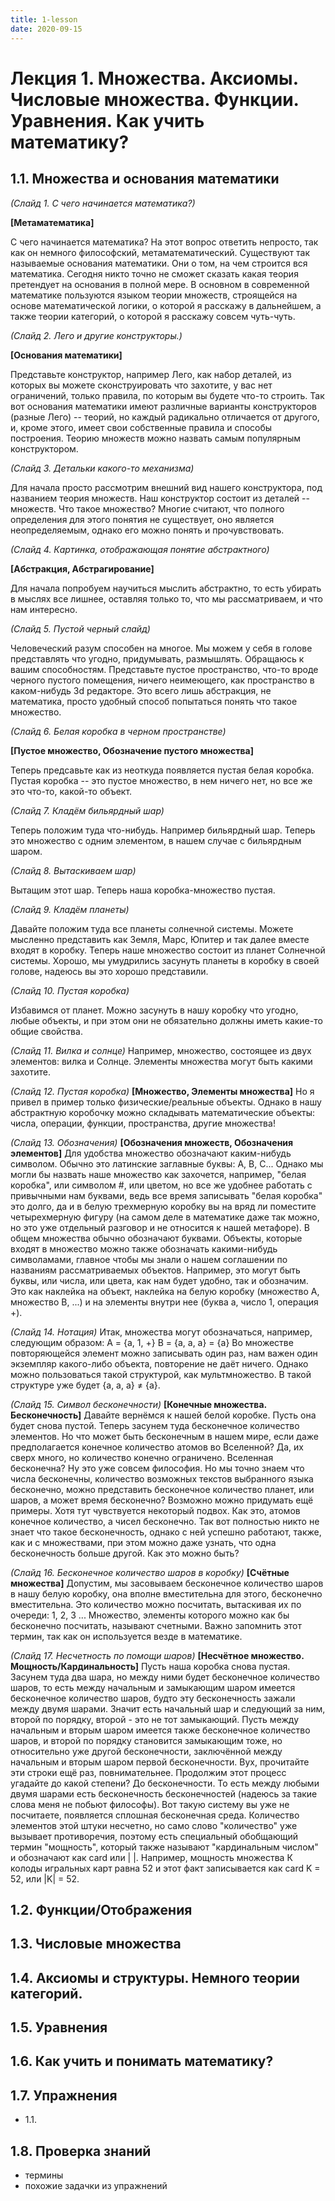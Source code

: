 ```yaml
---
title: 1-lesson
date: 2020-09-15
---
```


# Лекция 1. Множества. Аксиомы. Числовые множества. Функции. Уравнения. Как учить математику?

## 1.1. Множества и основания математики

*(Слайд 1. С чего начинается математика?)*

**[Метаматематика]**

С чего начинается математика? На этот вопрос ответить непросто, так как он немного философский, метаматематический. Существуют так называемые основания математики. Они о том, на чем строится вся математика. Сегодня никто точно не сможет сказать какая теория претендует на основания в полной мере. В основном в современной математике пользуются языком теории множеств, строящейся на основе математической логики, о которой я расскажу в дальнейшем, а также теории категорий, о которой я расскажу совсем чуть-чуть.

*(Слайд 2. Лего и другие конструкторы.)*

**[Основания математики]**

Представьте конструктор, например Лего, как набор деталей, из которых вы можете сконструировать что захотите, у вас нет ограничений, только правила, по которым вы будете что-то строить. Так вот основания математики имеют различные варианты конструкторов (разные Лего) -- теорий, но каждый радикально отличается от другого, и, кроме этого, имеет свои собственные правила и способы построения. Теорию множеств можно назвать самым популярным конструктором.

*(Слайд 3. Детальки какого-то механизма)*

Для начала просто рассмотрим внешний вид нашего конструктора, под названием теория множеств. Наш конструктор состоит из деталей -- множеств. Что такое множество? Многие считают, что полного определения для этого понятия не существует, оно является неопределяемым, однако его можно понять и прочувствовать.

*(Слайд 4. Картинка, отображающая понятие абстрактного)*

**[Абстракция, Абстрагирование]**

Для начала попробуем научиться мыслить абстрактно, то есть убирать в мыслях все лишнее, оставляя только то, что мы рассматриваем, и что нам интересно.

*(Слайд 5. Пустой черный слайд)*

Человеческий разум способен на многое. Мы можем у себя в голове представлять что угодно, придумывать, размышлять. Обращаюсь к вашим способностям. Представьте пустое пространство, что-то вроде черного пустого помещения, ничего неимеющего, как пространство в каком-нибудь 3d редакторе. Это всего лишь абстракция, не математика, просто удобный способ попытаться понять что такое множество.

*(Слайд 6. Белая коробка в черном пространстве)*

**[Пустое множество, Обозначение пустого множества]**

Теперь предсавьте как из неоткуда появляется пустая белая коробка.
Пустая коробка -- это пустое множество, в нем ничего нет, но все же это что-то, какой-то объект.

*(Слайд 7. Кладём бильярдный шар)*

Теперь положим туда что-нибудь. Например бильярдный шар. Теперь это множество с одним элементом, в нашем случае с бильярдным шаром. 

*(Слайд 8. Вытаскиваем шар)*

Вытащим этот шар. Теперь наша коробка-множество пустая. 

*(Слайд 9. Кладём планеты)*

Давайте положим туда все планеты солнечной системы. Можете мысленно представить как Земля, Марс, Юпитер и так далее вместе входят в коробку. Теперь наше множество состоит из планет Солнечной системы. Хорошо, мы умудрились засунуть планеты в коробку в своей голове, надеюсь вы это хорошо представили. 

*(Слайд 10. Пустая коробка)*

Избавимся от планет. Можно засунуть в нашу коробку что угодно, любые объекты, и при этом они не обязательно должны иметь какие-то общие свойства.

*(Слайд 11. Вилка и солнце)*
Например, множество, состоящее из двух элементов: вилка и Солнце. Элементы множества могут быть какими захотите. 

*(Слайд 12. Пустая коробка)*
**[Множество, Элементы множества]**
Но я привел в пример только физические/реальные объекты. Однако в нашу абстрактную коробочку можно складывать математические объекты: числа, операции, функции, пространства, другие множества!

*(Слайд 13. Обозначения)*
**[Обозначения множеств, Обозначения элементов]**
Для удобства множество обозначают каким-нибудь символом. Обычно это латинские заглавные буквы: A, B, C... Однако мы могли бы назвать наше множество как захочется, например, "белая коробка", или символом #, или цветом, но все же удобнее работать с привычными нам буквами, ведь все время записывать "белая коробка" это долго, да и в белую трехмерную коробку вы на вряд ли поместите четырехмерную фигуру (на самом деле в математике даже так можно, но это уже отдельный разговор и не относится к нашей метафоре). В общем множества обычно обозначают буквами. Объекты, которые входят в множество можно также обозначать какими-нибудь символамами, главное чтобы мы знали о нашем соглашении по названиям рассматриваемых объектов. 
Например, это могут быть буквы, или числа, или цвета, как нам будет удобно, так и обозначим. Это как наклейка на объект, наклейка на белую коробку (множество А, множество B, ...) и на элементы внутри нее (буква а, число 1, операция +).

*(Слайд 14. Нотация)*
Итак, множества могут обозначаться, например, следующим образом:
А = {а, 1, +}
B = {a, a, a} = {a}
Во множестве повторяющейся элемент можно записывать один раз, нам важен один экземпляр какого-либо объекта, повторение не даёт ничего. Однако можно пользоваться такой структурой, как мультмножество. В такой структуре уже будет {а, а, а} ≠ {а}.


*(Слайд 15. Символ бесконечности)*
**[Конечные множества. Бесконечность]**
Давайте вернёмся к нашей белой коробке. Пусть она будет снова пустой. Теперь засунем туда бесконечное количество элементов. Но что может быть бесконечным в нашем мире, если даже предполагается конечное количество атомов во Вселенной? Да, их сверх много, но количество конечно ограничено. Вселенная бесконечна? Ну это уже совсем философия. Но мы точно знаем что числа бесконечны, количество возможных текстов выбранного языка бесконечно, можно представить бесконечное количество планет, или шаров, а может время бесконечно? Возможно можно придумать ещё примеры. Хотя тут чувствуется некоторый подвох. Как это, атомов конечное количество, а чисел бесконечно. Так вот полностью никто не знает что такое бесконечность, однако с ней успешно работают, также, как и с множествами, при этом можно даже узнать, что одна бесконечность больше другой. Как это можно быть? 

*(Слайд 16. Бесконечное количество шаров в коробку)*
**[Счётные множества]**
Допустим, мы засовываем бесконечное количество шаров в нашу белую коробку, она вполне вместительна для этого, бесконечно вместительна. Это количество можно посчитать, вытаскивая их по очереди: 1, 2, 3 ... Множество, элементы которого можно как бы бесконечно посчитать, называют счетными. Важно запомнить этот термин, так как он используется везде в математике. 

*(Слайд 17. Несчетность по помощи шаров)*
**[Несчётное множество. Мощность/Кардинальность]**
Пусть наша коробка снова пустая. Засунем туда два шара, но между ними будет бесконечное количество шаров, то есть между начальным и замыкающим шаром имеется бесконечное количество шаров, будто эту бесконечность зажали между двумя шарами. Значит есть начальный шар и следующий за ним, второй по порядку, второй - это не тот замыкающий. Пусть между начальным и вторым шаром имеется также бесконечное количество шаров, и второй по порядку становится замыкающим тоже, но относительно уже другой бесконечности, заключённой между начальным и вторым шаром первой бесконечности. Вух, прочитайте эти строки ещё раз, повнимательнее. Продолжим этот процесс угадайте до какой степени? До бесконечности. То есть между любыми двумя шарами есть бесконечность бесконечностей (надеюсь за такие слова меня не побьют философы). Вот такую систему вы уже не посчитаете, появляется сплошная бесконечная среда. Количество элементов этой штуки несчетно, но само слово "количество" уже вызывает противоречия, поэтому есть специальный обобщающий термин "мощность", который также называют "кардинальным числом" и обозначают как card или | |. Например, мощность множества К колоды игральных карт равна 52 и этот факт записывается как card K = 52, или |K| = 52.

## 1.2. Функции/Отображения

## 1.3. Числовые множества

## 1.4. Аксиомы и структуры. Немного теории категорий.

## 1.5. Уравнения

## 1.6. Как учить и понимать математику?

## 1.7. Упражнения
- 1.1.

## 1.8. Проверка знаний
- термины
- похожие задачки из упражнений
